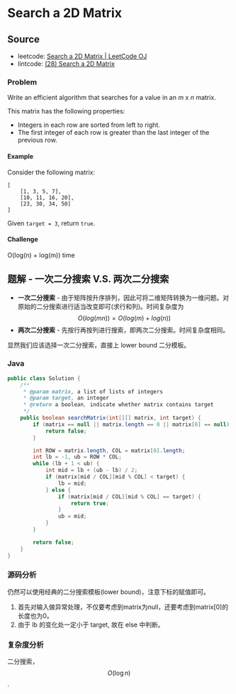 # Search a 2D Matrix

## Source

- leetcode: [Search a 2D Matrix | LeetCode OJ](https://leetcode.com/problems/search-a-2d-matrix/)
- lintcode: [(28) Search a 2D Matrix](http://www.lintcode.com/en/problem/search-a-2d-matrix/)

### Problem

Write an efficient algorithm that searches for a value in an _m_ x _n_ matrix.

This matrix has the following properties:

  * Integers in each row are sorted from left to right.
  * The first integer of each row is greater than the last integer of the previous row.

#### Example

Consider the following matrix:



    [
        [1, 3, 5, 7],
        [10, 11, 16, 20],
        [23, 30, 34, 50]
    ]


Given `target = 3`, return `true`.

#### Challenge

O(log(n) + log(m)) time

## 题解 - 一次二分搜索 V.S. 两次二分搜索

- **一次二分搜索** - 由于矩阵按升序排列，因此可将二维矩阵转换为一维问题。对原始的二分搜索进行适当改变即可(求行和列)。时间复杂度为 $$O(log(mn))=O(log(m)+log(n))$$
- **两次二分搜索** - 先按行再按列进行搜索，即两次二分搜索。时间复杂度相同。

显然我们应该选择一次二分搜索，直接上 lower bound 二分模板。

### Java

```java
public class Solution {
    /**
     * @param matrix, a list of lists of integers
     * @param target, an integer
     * @return a boolean, indicate whether matrix contains target
     */
    public boolean searchMatrix(int[][] matrix, int target) {
        if (matrix == null || matrix.length == 0 || matrix[0] == null) {
            return false;
        }

        int ROW = matrix.length, COL = matrix[0].length;
        int lb = -1, ub = ROW * COL;
        while (lb + 1 < ub) {
            int mid = lb + (ub - lb) / 2;
            if (matrix[mid / COL][mid % COL] < target) {
                lb = mid;
            } else {
                if (matrix[mid / COL][mid % COL] == target) {
                    return true;
                }
                ub = mid;
            }
        }

        return false;
    }
}
```

### 源码分析

仍然可以使用经典的二分搜索模板(lower bound)，注意下标的赋值即可。

1. 首先对输入做异常处理，不仅要考虑到matrix为null，还要考虑到matrix[0]的长度也为0。
2. 由于 lb 的变化处一定小于 target, 故在 else 中判断。

### 复杂度分析

二分搜索，$$O(\log n)$$.
